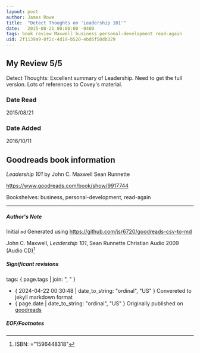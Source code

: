 ```yaml
---
layout: post
author: James Rowe
title:  "Detect Thoughts on 'Leadership 101'"
date:   2015-08-21 00:00:00 -0400
tags: book review Maxwell business personal-development read-again
uid: 2f1139a9-0f2c-4d19-b520-ebd6f50db329
---
```


<!-- highly dependent on how you personally use jekyll templates, and how you want this to show up -->

## My Review 5/5

Detect Thoughts: Excellent summary of Leadership. Need to get the full version. Lots of references to Covey's material.

### Date Read
2015/08/21

### Date Added
2016/10/11

## Goodreads book information

*Leadership 101* by John C. Maxwell
Sean Runnette

https://www.goodreads.com/book/show/9917744

Bookshelves: business, personal-development, read-again

---

##### Author's Note

Initial `md` Generated using https://github.com/jsr6720/goodreads-csv-to-md

John C. Maxwell, *Leadership 101*, Sean Runnette Christian Audio 2009 (Audio CD)[^1]

##### Significant revisions

tags: { page.tags | join: ", " } <!-- todo move this somewhere -->

- { 2024-04-22 00:30:48 | date_to_string: "ordinal", "US" } Convereted to jekyll markdown format 
- { page.date | date_to_string: "ordinal", "US" } Originally published on [goodreads](https://www.goodreads.com)

##### EOF/Footnotes

[^1]: ISBN: ="1596448318"